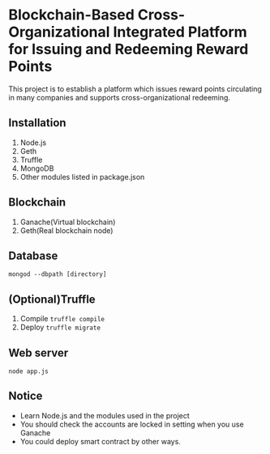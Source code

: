 # Blockchain-Based Cross-Organizational Integrated Platform for Issuing and Redeeming Reward Points 

This project is to establish a platform which issues reward points circulating in many companies and supports cross-organizational redeeming.

## Installation

1. Node.js
2. Geth
3. Truffle
4. MongoDB
5. Other modules listed in package.json

## Blockchain

1. Ganache(Virtual blockchain)
2. Geth(Real blockchain node)

## Database
`mongod --dbpath [directory]`


## (Optional)Truffle

1. Compile 
    `truffle compile`
2. Deploy 
    `truffle migrate`


## Web server

`node app.js`


## Notice

- Learn Node.js and the modules used in the project
- You should check the accounts are locked in setting when you use Ganache
- You could deploy smart contract by other ways.

